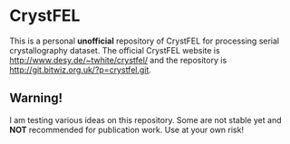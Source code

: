 CrystFEL
========

This is a personal **unofficial** repository of CrystFEL for processing serial crystallography dataset.
The official CrystFEL website is http://www.desy.de/~twhite/crystfel/ and the repository is  http://git.bitwiz.org.uk/?p=crystfel.git.

Warning!
--------

I am testing various ideas on this repository. 
Some are not stable yet and **NOT** recommended for publication work. 
Use at your own risk!

